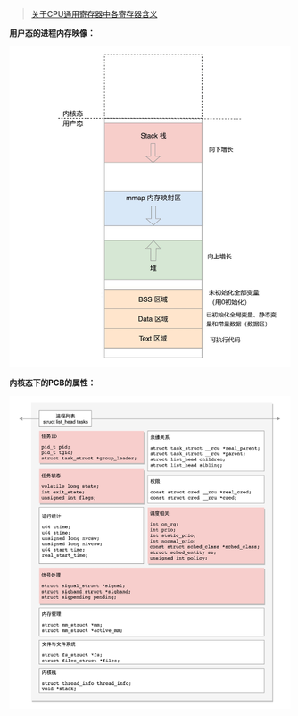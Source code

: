 > [关于CPU通用寄存器中各寄存器含义](https://zhidao.baidu.com/question/122898039.html)

**用户态的进程内存映像：**

![进程的内存空间.jpg](./_img/进程的内存映像.jpg)

**内核态下的PCB的属性：**

![进程的内存空间.jpg](./_img/进程-PCB属性.jpeg)

